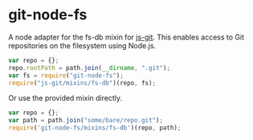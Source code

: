 git-node-fs
===========

A node adapter for the fs-db mixin for [js-git].
This enables access to Git repositories on the filesystem using Node.js.

```js
var repo = {};
repo.rootPath = path.join(__dirname, ".git");
var fs = require("git-node-fs");
require("js-git/mixins/fs-db")(repo, fs);
```

Or use the provided mixin directly.

```js
var repo = {};
var path = path.join("some/bare/repo.git");
require('git-node-fs/mixins/fs-db')(repo, path);
```

[js-git]: https://github.com/creationix/js-git

